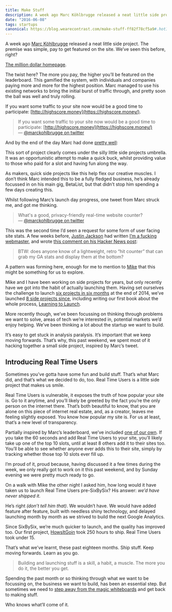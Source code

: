 ```yaml
---
title: Make Stuff
description: A week ago Marc Köhlbrugge released a neat little side project. The premise was simple, pay to get featured on the site. We’ve seen this before, right?
date: "2016-06-08"
tags: startups
canonical: https://blog.wearecontrast.com/make-stuff-ff82f78cf5a9#.hot1riz4n
---
```


A week ago [Marc Köhlbrugge](https://twitter.com/marckohlbrugge) released a neat little side project. The premise was simple, pay to get featured on the site. We’ve seen this before, right?

[The million dollar homepage](http://www.milliondollarhomepage.com/).

The twist here? The more you pay, the higher you’ll be featured on the leaderboard. This gamified the system, with individuals and companies paying more and more for the highest position. Marc managed to use his existing networks to bring the initial burst of traffic through, and pretty soon the ball was well and truly rolling.

If you want some traffic to your site now would be a good time to participate: [http://highscore.money](https://highscore.money/).

> If you want some traffic to your site now would be a good time to participate: [http://highscore.money](https://highscore.money/)  
> — [@marckohlbrugge on twitter](https://twitter.com/marckohlbrugge?ref_src=twsrc%5Etfw)

And by the end of the day Marc had done [pretty well](https://medium.com/@marckohlbrugge/how-i-made-2-251-in-1-day-with-highscore-money-dd56b35b2681#.i58k99t77):

This sort of project clearly comes under the silly little side projects umbrella. It was an opportunistic attempt to make a quick buck, whilst providing value to those who paid for a slot and having fun along the way.

As makers, quick side projects like this help flex our creative muscles. I don’t think Marc intended this to be a fully fledged business, he’s already focussed in on his main gig, BetaList, but that didn’t stop him spending a few days creating this.

Whilst following Marc’s launch day progress, one tweet from Marc struck me, and got me thinking.

> What's a good, privacy-friendly real-time website counter?  
> — [@marckohlbrugge on twitter](https://twitter.com/marckohlbrugge/status/737388891246891008?ref_src=twsrc%5Etfw)

This was the second time I’d seen a request for some form of user facing site stats. A few weeks before, [Justin Jackson](https://twitter.com/mijustin) had written [I’m a fucking webmaster](https://justinjackson.ca/webmaster/), and wrote [this comment on his Hacker News post](https://news.ycombinator.com/item?id=11685868):

> BTW: does anyone know of a lightweight, retro “hit counter” that can grab my GA stats and display them at the bottom?

A pattern was forming here, enough for me to mention to [Mike](https://twitter.com/mikeaag) that this might be something for us to explore.

Mike and I have been working on side projects for years, but only recently have we got into the habit of actually launching them. Having set ourselves the challenge to launch [six projects in six months](https://blog.wearecontrast.com/introducing-sixbysix-217d608362#.gpqkok2i1) at the end of 2014, we’ve launched [8 side projects since](https://www.producthunt.com/@mikeaag/collections/i-made-that), including writing our first book about the whole process, [Learning to Launch](https://learningtolaunch.co/).

More recently though, we’ve been focussing on thinking through problems we want to solve, areas of tech we’re interested in, potential markets we’d enjoy helping. We’ve been thinking a lot about the startup we want to build.

It’s easy to get stuck in analysis paralysis. It’s important that we keep moving forwards. That’s why, this past weekend, we spent most of it hacking together a small side project, inspired by Marc’s tweet.

## Introducing Real Time Users

Sometimes you’ve gotta have some fun and build stuff. That’s what Marc did, and that’s what we decided to do, too. Real Time Users is a little side project that makes us smile.

Real Time Users is vulnerable, it exposes the truth of how popular your site is. Go to it anytime, and you’ll likely be greeted by the fact you’re the only person on the internet there. That’s both beautiful to know, that you are alone on this piece of internet real estate, and, as a creator, leaves me feeling slightly exposed. You know how popular my site is. For us at least, that’s a new level of transparency.

Partially inspired by Marc’s leaderboard, we’ve included [one of our own](https://realtimeusers.bycontrast.co/leaderboard). If you take the 60 seconds and add Real Time Users to your site, you’ll likely take up one of the top 10 slots, until at least 8 others add it to their sites too. You’ll be able to see whether anyone ever adds this to their site, simply by tracking whether those top 10 slots ever fill up.

I’m proud of it, proud because, having discussed it a few times during the week, we only really got to work on it this past weekend, and by Sunday evening we were pretty much ready to go.

On a walk with Mike the other night I asked him, how long would it have taken us to launch Real Time Users pre-SixBySix? His answer: _we’d have never shipped it._

He’s right _(don’t tell him that)_. We wouldn’t have. We would have added feature after feature, built with needless shiny technology, and delayed launching month by month as we strived to build the next Google Analytics.

Since SixBySix, we’re much quicker to launch, and the quality has improved too. Our first project, [HowsItGoin](http://howsitgo.in/) took 250 hours to ship. Real Time Users took under 15.

That’s what we’ve learnt, these past eighteen months. Ship stuff. Keep moving forwards. Learn as you go.

> Building and launching stuff is a skill, a habit, a muscle. The more you do it, the better you get.

Spending the past month or so thinking through what we want to be focussing on, the business we want to build, has been an essential step. But sometimes we need to [step away from the magic whiteboards](https://twitter.com/FredRivett/status/737384708024238084) and get back to making stuff.

Who knows what’ll come of it.
